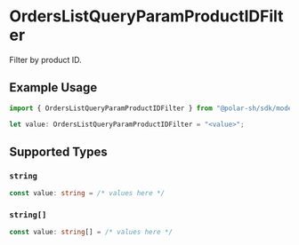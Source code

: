 # OrdersListQueryParamProductIDFilter

Filter by product ID.

## Example Usage

```typescript
import { OrdersListQueryParamProductIDFilter } from "@polar-sh/sdk/models/operations";

let value: OrdersListQueryParamProductIDFilter = "<value>";
```

## Supported Types

### `string`

```typescript
const value: string = /* values here */
```

### `string[]`

```typescript
const value: string[] = /* values here */
```


